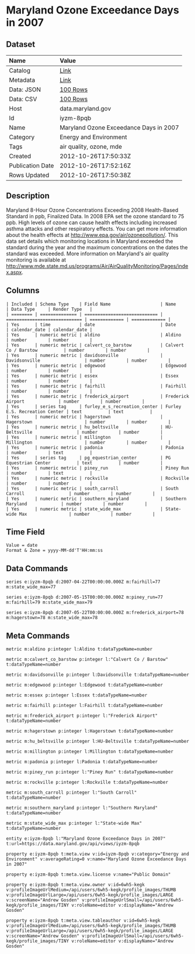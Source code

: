 # Maryland Ozone Exceedance Days in 2007

## Dataset

| Name | Value |
| :--- | :---- |
| Catalog | [Link](https://catalog.data.gov/dataset/maryland-ozone-exceedance-days-in-2007-3ce55) |
| Metadata | [Link](https://data.maryland.gov/api/views/iyzm-8pqb) |
| Data: JSON | [100 Rows](https://data.maryland.gov/api/views/iyzm-8pqb/rows.json?max_rows=100) |
| Data: CSV | [100 Rows](https://data.maryland.gov/api/views/iyzm-8pqb/rows.csv?max_rows=100) |
| Host | data.maryland.gov |
| Id | iyzm-8pqb |
| Name | Maryland Ozone Exceedance Days in 2007 |
| Category | Energy and Environment |
| Tags | air quality, ozone, mde |
| Created | 2012-10-26T17:50:33Z |
| Publication Date | 2012-10-26T17:52:16Z |
| Rows Updated | 2012-10-26T17:50:38Z |

## Description

Maryland 8-Hour Ozone Concentrations Exceeding 2008 Health-Based Standard in ppb, Finalized Data.  In 2008 EPA set the ozone standard to 75 ppb.  High levels of ozone can cause health effects including increased asthma attacks and other respiratory effects.  You can get more information about the health effects at http://www.epa.gov/air/ozonepollution/.  This data set details which monitoring locations in Maryland exceeded the standard during the year and the maximum concentrations on the dates the standard was exceeded.  More information on Maryland's air quality monitoring is available at http://www.mde.state.md.us/programs/Air/AirQualityMonitoring/Pages/index.aspx.

## Columns

```ls
| Included | Schema Type    | Field Name                   | Name                          | Data Type     | Render Type   |
| ======== | ============== | ============================ | ============================= | ============= | ============= |
| Yes      | time           | date                         | Date                          | calendar_date | calendar_date |
| Yes      | numeric metric | aldino                       | Aldino                        | number        | number        |
| Yes      | numeric metric | calvert_co_barstow           | Calvert Co / Barstow          | number        | number        |
| Yes      | numeric metric | davidsonville                | Davidsonville                 | number        | number        |
| Yes      | numeric metric | edgewood                     | Edgewood                      | number        | number        |
| Yes      | numeric metric | essex                        | Essex                         | number        | number        |
| Yes      | numeric metric | fairhill                     | Fairhill                      | number        | number        |
| Yes      | numeric metric | frederick_airport            | Frederick Airport             | number        | number        |
| Yes      | series tag     | furley_e_s_recreation_center | Furley E.S. Recreation Center | text          | text          |
| Yes      | numeric metric | hagerstown                   | Hagerstown                    | number        | number        |
| Yes      | numeric metric | hu_beltsville                | HU-Beltsville                 | number        | number        |
| Yes      | numeric metric | millington                   | Millington                    | number        | number        |
| Yes      | numeric metric | padonia                      | Padonia                       | number        | text          |
| Yes      | series tag     | pg_equestrian_center         | PG Equestrian Center          | text          | number        |
| Yes      | numeric metric | piney_run                    | Piney Run                     | number        | text          |
| Yes      | numeric metric | rockville                    | Rockville                     | number        | number        |
| Yes      | numeric metric | south_carroll                | South Carroll                 | number        | number        |
| Yes      | numeric metric | southern_maryland            | Southern Maryland             | number        | number        |
| Yes      | numeric metric | state_wide_max               | State-wide Max                | number        | number        |
```

## Time Field

```ls
Value = date
Format & Zone = yyyy-MM-dd'T'HH:mm:ss
```

## Data Commands

```ls
series e:iyzm-8pqb d:2007-04-22T00:00:00.000Z m:fairhill=77 m:state_wide_max=77

series e:iyzm-8pqb d:2007-05-15T00:00:00.000Z m:piney_run=77 m:fairhill=79 m:state_wide_max=79

series e:iyzm-8pqb d:2007-05-22T00:00:00.000Z m:frederick_airport=78 m:hagerstown=78 m:state_wide_max=78
```

## Meta Commands

```ls
metric m:aldino p:integer l:Aldino t:dataTypeName=number

metric m:calvert_co_barstow p:integer l:"Calvert Co / Barstow" t:dataTypeName=number

metric m:davidsonville p:integer l:Davidsonville t:dataTypeName=number

metric m:edgewood p:integer l:Edgewood t:dataTypeName=number

metric m:essex p:integer l:Essex t:dataTypeName=number

metric m:fairhill p:integer l:Fairhill t:dataTypeName=number

metric m:frederick_airport p:integer l:"Frederick Airport" t:dataTypeName=number

metric m:hagerstown p:integer l:Hagerstown t:dataTypeName=number

metric m:hu_beltsville p:integer l:HU-Beltsville t:dataTypeName=number

metric m:millington p:integer l:Millington t:dataTypeName=number

metric m:padonia p:integer l:Padonia t:dataTypeName=number

metric m:piney_run p:integer l:"Piney Run" t:dataTypeName=number

metric m:rockville p:integer l:Rockville t:dataTypeName=number

metric m:south_carroll p:integer l:"South Carroll" t:dataTypeName=number

metric m:southern_maryland p:integer l:"Southern Maryland" t:dataTypeName=number

metric m:state_wide_max p:integer l:"State-wide Max" t:dataTypeName=number

entity e:iyzm-8pqb l:"Maryland Ozone Exceedance Days in 2007" t:url=https://data.maryland.gov/api/views/iyzm-8pqb

property e:iyzm-8pqb t:meta.view v:id=iyzm-8pqb v:category="Energy and Environment" v:averageRating=0 v:name="Maryland Ozone Exceedance Days in 2007"

property e:iyzm-8pqb t:meta.view.license v:name="Public Domain"

property e:iyzm-8pqb t:meta.view.owner v:id=6wh5-kegk v:profileImageUrlMedium=/api/users/6wh5-kegk/profile_images/THUMB v:profileImageUrlLarge=/api/users/6wh5-kegk/profile_images/LARGE v:screenName="Andrew Gosden" v:profileImageUrlSmall=/api/users/6wh5-kegk/profile_images/TINY v:roleName=editor v:displayName="Andrew Gosden"

property e:iyzm-8pqb t:meta.view.tableauthor v:id=6wh5-kegk v:profileImageUrlMedium=/api/users/6wh5-kegk/profile_images/THUMB v:profileImageUrlLarge=/api/users/6wh5-kegk/profile_images/LARGE v:screenName="Andrew Gosden" v:profileImageUrlSmall=/api/users/6wh5-kegk/profile_images/TINY v:roleName=editor v:displayName="Andrew Gosden"
```